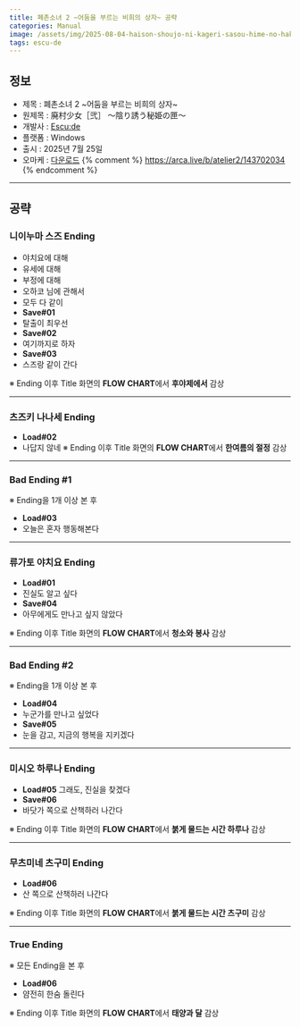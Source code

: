```yaml
---
title: 폐촌소녀 2 ~어둠을 부르는 비희의 상자~ 공략
categories: Manual
image: /assets/img/2025-08-04-haison-shoujo-ni-kageri-sasou-hime-no-hako-1.jpg
tags: escu-de
---
```


## 정보

* 제목 : 폐촌소녀 2 ~어둠을 부르는 비희의 상자~
* 원제목 : 廃村少女［弐］ ～陰り誘う秘姫の匣～
* 개발사 : [Escu:de](/tags/escu-de)
* 플랫폼 : Windows
* 출시 : 2025년 7월 25일
* 오마케 : [다운로드](/assets/omake/haison-shoujo-ni-kageri-sasou-hime-no-hako.zip)
{% comment %}
https://arca.live/b/atelier2/143702034
{% endcomment %}

---

## 공략

### 니이누마 스즈 Ending

* 야치요에 대해
* 유세에 대해
* 부정에 대해
* 오하코 님에 관해서
* 모두 다 같이
* **Save#01**
* 탈출이 최우선
* **Save#02**
* 여기까지로 하자
* **Save#03**
* 스즈랑 같이 간다

※ Ending 이후 Title 화면의 **FLOW CHART**에서 **후야제에서** 감상  

---

### 츠즈키 나나세 Ending

* **Load#02**
* 나답지 않네
※ Ending 이후 Title 화면의 **FLOW CHART**에서 **한여름의 절정** 감상  

---

### Bad Ending #1

※ Ending을 1개 이상 본 후  
* **Load#03**
* 오늘은 혼자 행동해본다

---

### 류가토 야치요 Ending

* **Load#01**
* 진실도 알고 싶다
* **Save#04**
* 아무에게도 만나고 싶지 않았다

※ Ending 이후 Title 화면의 **FLOW CHART**에서 **청소와 봉사** 감상  

---

### Bad Ending #2

※ Ending을 1개 이상 본 후  
* **Load#04**
* 누군가를 만나고 싶었다
* **Save#05**
* 눈을 감고, 지금의 행복을 지키겠다

---

### 미시오 하루나 Ending

* **Load#05**
그래도, 진실을 찾겠다
* **Save#06**
* 바닷가 쪽으로 산책하러 나간다

※ Ending 이후 Title 화면의 **FLOW CHART**에서 **붉게 물드는 시간 하루나** 감상  

---

### 무츠미네 츠구미 Ending

* **Load#06**
* 산 쪽으로 산책하러 나간다

※ Ending 이후 Title 화면의 **FLOW CHART**에서 **붉게 물드는 시간 츠구미** 감상  

---

### True Ending

※ 모든 Ending을 본 후  
* **Load#06**
* 얌전히 한숨 돌린다

※ Ending 이후 Title 화면의 **FLOW CHART**에서 **태양과 달** 감상  
